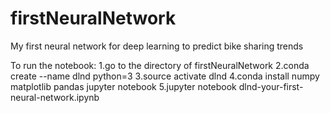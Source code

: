 # firstNeuralNetwork
My first neural network for deep learning to predict bike sharing trends

To run the notebook:
1.go to the directory of firstNeuralNetwork
2.conda create --name dlnd python=3
3.source activate dlnd
4.conda install numpy matplotlib pandas jupyter notebook
5.jupyter notebook dlnd-your-first-neural-network.ipynb
